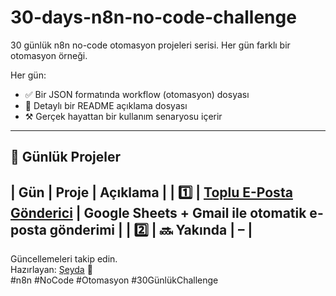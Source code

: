 # 30-days-n8n-no-code-challenge
30 günlük n8n no-code otomasyon projeleri serisi. Her gün farklı bir otomasyon örneği.

Her gün:
- ✅ Bir JSON formatında workflow (otomasyon) dosyası
- 📄 Detaylı bir README açıklama dosyası
- ⚒️ Gerçek hayattan bir kullanım senaryosu içerir

---

## 📅 Günlük Projeler

| Gün | Proje | Açıklama |
| 1️⃣ | [Toplu E-Posta Gönderici](./day01-bulk-email-sender) | Google Sheets + Gmail ile otomatik e-posta gönderimi |
| 2️⃣ | 🔜 Yakında | – |
---

Güncellemeleri takip edin.  
Hazırlayan: [Şeyda](https://github.com/seydanurnazli) 💙  
#n8n #NoCode #Otomasyon #30GünlükChallenge
